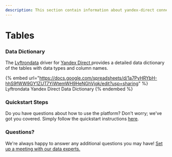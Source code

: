 ```yaml
---
description: This section contain information about yandex-direct connector tables information
---
```


# Tables

### Data Dictionary

The [Lyftrondata](https://www.lyftrondata.com/) driver for [Yandex Direct](https://www.lyftrondata.com/integration/yandex-direct/)[ ](https://www.lyftrondata.com/integration/yandex-direct/)provides a detailed data dictionary of the tables with data types and column names.

{% embed url="https://docs.google.com/spreadsheets/d/1a7PyHRYbH-hhS9fWW9GY1ZUT7YiWtemWH9HeNGhVjqk/edit?usp=sharing" %}
Lyftrondata Yandex Direct Data Dictionary
{% endembed %}

### Quickstart Steps

Do you have questions about how to use the platform? Don't worry; we've got you covered. Simply follow the quickstart instructions [here](../../../../quickstart-steps.md).

### Questions? <a href="#questions" id="questions"></a>

We're always happy to answer any additional questions you may have! [Set up a meeting with our data experts.](https://www.lyftrondata.com/book-a-meeting/)

